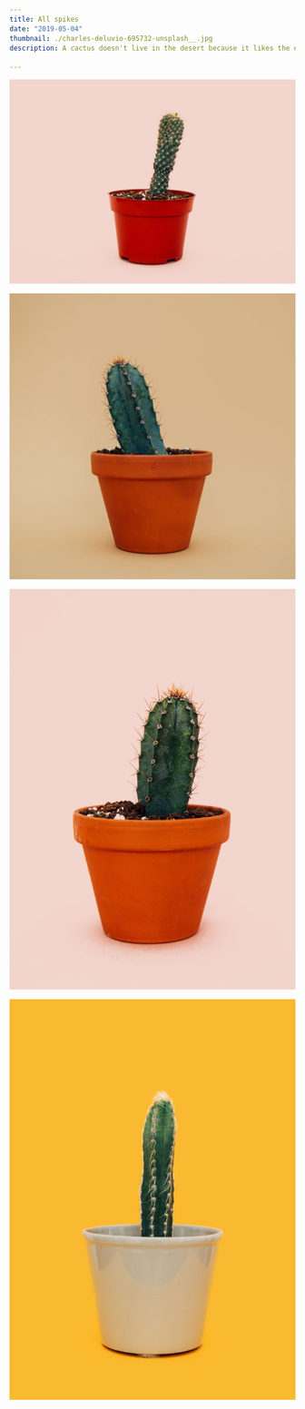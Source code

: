 ```yaml
---
title: All spikes
date: "2019-05-04"
thumbnail: ./charles-deluvio-695732-unsplash__.jpg
description: A cactus doesn't live in the desert because it likes the desert; it lives there because the desert hasn't killed it yet.

---
```


![Cactus](./charles-deluvio-695757-unsplash.jpg)

![Cactus](./charles-deluvio-695736-unsplash.jpg)

![Cactus](./charles-deluvio-695758-unsplash.jpg)

![Cactus](./charles-deluvio-695733-unsplash.jpg)
